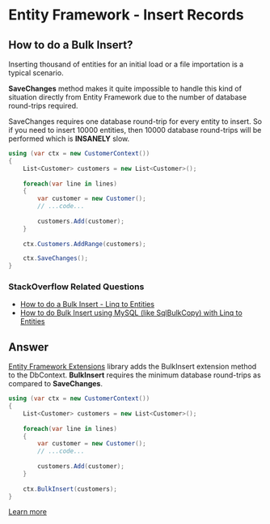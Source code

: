 # Entity Framework - Insert Records

## How to do a Bulk Insert?

Inserting thousand of entities for an initial load or a file importation is a typical scenario. 

**SaveChanges** method makes it quite impossible to handle this kind of situation directly from Entity Framework due to the number of database round-trips required.

SaveChanges requires one database round-trip for every entity to insert. So if you need to insert 10000 entities, then 10000 database round-trips will be performed which is **INSANELY** slow.


```csharp
using (var ctx = new CustomerContext())
{
    List<Customer> customers = new List<Customer>();
    
    foreach(var line in lines)
    {
        var customer = new Customer();
        // ...code...
        
        customers.Add(customer);
    }
    
    ctx.Customers.AddRange(customers);

    ctx.SaveChanges();
}
```

### StackOverflow Related Questions

 - [How to do a Bulk Insert - Linq to Entities](https://stackoverflow.com/questions/1609153/how-to-do-a-bulk-insert-linq-to-entities)
 - [How to do Bulk Insert using MySQL (like SqlBulkCopy) with Linq to Entities](https://stackoverflow.com/questions/10129001/how-to-do-bulk-insert-using-mysql-like-sqlbulkcopy-with-linq-to-entities?rq=1)

## Answer

[Entity Framework Extensions](http://entityframework-extensions.net/) library adds the BulkInsert extension method to the DbContext. **BulkInsert** requires the minimum database round-trips as compared to **SaveChanges**.


```csharp
using (var ctx = new CustomerContext())
{
    List<Customer> customers = new List<Customer>();
    
    foreach(var line in lines)
    {
        var customer = new Customer();
        // ...code...
        
        customers.Add(customer);
    }
    
    ctx.BulkInsert(customers);
}
```

[Learn more](http://entityframework-extensions.net/bulk-insert)
